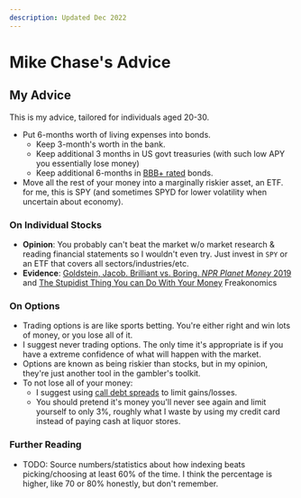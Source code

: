 ```yaml
---
description: Updated Dec 2022
---
```


# Mike Chase's Advice

## My Advice

This is my advice, tailored for individuals aged 20-30.

* Put 6-months worth of living expenses into bonds.
  * Keep 3-month's worth in the bank.
  * Keep additional 3 months in US govt treasuries (with such low APY you essentially lose money)
  * Keep additional 6-months in [BBB+ rated](https://www.investopedia.com/ask/answers/09/bond-rating.asp) bonds.
* Move all the rest of your money into a marginally riskier asset, an ETF. for me, this is SPY (and sometimes SPYD for lower volatility when uncertain about economy).

### On Individual Stocks

* **Opinion**: You probably can't beat the market w/o market research & reading financial statements so I wouldn't even try. Just invest in `SPY` or an ETF that covers all sectors/industries/etc.
* **Evidence**: [Goldstein, Jacob. Brilliant vs. Boring. _NPR Planet Money_ 2019](https://www.npr.org/transcripts/688018436) and [The Stupidist Thing You can Do With Your Money](https://freakonomics.com/podcast/the-stupidest-thing-you-can-do-with-your-money/) Freakonomics

### On Options

* Trading options is are like sports betting. You're either right and win lots of money, or you lose all of it.
* I suggest never trading options. The only time it's appropriate is if you have a extreme confidence of what will happen with the market.
* Options are known as being riskier than stocks, but in my opinion, they're just another tool in the gambler's toolkit.
* To not lose all of your money:
  * I suggest using [call debt spreads](https://www.investopedia.com/terms/d/debitspread.asp) to limit gains/losses.
  * You should pretend it's money you'll never see again and limit yourself to only 3%, roughly what I waste by using my credit card instead of paying cash at liquor stores.

### Further Reading

* TODO: Source numbers/statistics about how indexing beats picking/choosing at least 60% of the time. I think the percentage is higher, like 70 or 80% honestly, but don't remember.

